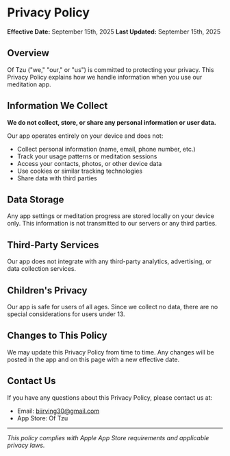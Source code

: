 # Privacy Policy

**Effective Date:** September 15th, 2025
**Last Updated:** September 15th, 2025

## Overview

Of Tzu ("we," "our," or "us") is committed to protecting your privacy. This Privacy Policy explains how we handle information when you use our meditation app.

## Information We Collect

**We do not collect, store, or share any personal information or user data.**

Our app operates entirely on your device and does not:
- Collect personal information (name, email, phone number, etc.)
- Track your usage patterns or meditation sessions
- Access your contacts, photos, or other device data
- Use cookies or similar tracking technologies
- Share data with third parties

## Data Storage

Any app settings or meditation progress are stored locally on your device only. This information is not transmitted to our servers or any third parties.

## Third-Party Services

Our app does not integrate with any third-party analytics, advertising, or data collection services.

## Children's Privacy

Our app is safe for users of all ages. Since we collect no data, there are no special considerations for users under 13.

## Changes to This Policy

We may update this Privacy Policy from time to time. Any changes will be posted in the app and on this page with a new effective date.

## Contact Us

If you have any questions about this Privacy Policy, please contact us at:
- Email: biirving30@gmail.com
- App Store: Of Tzu

---

*This policy complies with Apple App Store requirements and applicable privacy laws.*
